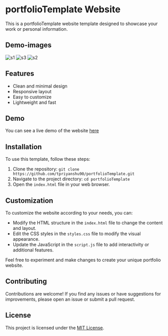 # portfolioTemplate Website

This is a portfolioTemplate website template designed to showcase your work or personal information.

## Demo-images
![s1](https://github.com/Arshdeep-13/portfolioTemplate/assets/108752646/ee99e60f-443a-4ed2-83c7-9a14b0abcc26)
![s3](https://github.com/Arshdeep-13/portfolioTemplate/assets/108752646/f7042bf7-0b30-4300-8cf1-1e226cd45ee0)
![s2](https://github.com/Arshdeep-13/portfolioTemplate/assets/108752646/0510814b-54fa-4360-b41b-cb0a2daf0db7)

## Features

- Clean and minimal design
- Responsive layout
- Easy to customize
- Lightweight and fast

## Demo

You can see a live demo of the website [here](https://tpriyanshu90-portfolio.netlify.app/)

## Installation

To use this template, follow these steps:

1. Clone the repository: `git clone https://github.com/tpriyanshu90/portfolioTemplate.git`
2. Navigate to the project directory: `cd portfolioTemplate`
3. Open the `index.html` file in your web browser.

## Customization

To customize the website according to your needs, you can:

- Modify the HTML structure in the `index.html` file to change the content and layout.
- Edit the CSS styles in the `styles.css` file to modify the visual appearance.
- Update the JavaScript in the `script.js` file to add interactivity or additional features.

Feel free to experiment and make changes to create your unique portfolio website.

## Contributing

Contributions are welcome! If you find any issues or have suggestions for improvements, please open an issue or submit a pull request.

## License

This project is licensed under the [MIT License](LICENSE).
